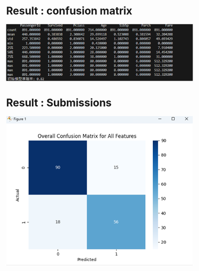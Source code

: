 # Result : confusion matrix
![alt text](Result1.png)
# Result : Submissions
![alt text](Result2.png)
